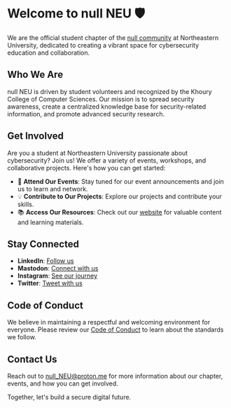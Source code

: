 # Welcome to null NEU 🛡️

We are the official student chapter of the [null community](https://null.community) at Northeastern University, dedicated to creating a vibrant space for cybersecurity education and collaboration.

## Who We Are

null NEU is driven by student volunteers and recognized by the Khoury College of Computer Sciences. Our mission is to spread security awareness, create a centralized knowledge base for security-related information, and promote advanced security research.

## Get Involved

Are you a student at Northeastern University passionate about cybersecurity? Join us! We offer a variety of events, workshops, and collaborative projects. Here's how you can get started:

- 📅 **Attend Our Events**: Stay tuned for our event announcements and join us to learn and network.
- 💡 **Contribute to Our Projects**: Explore our projects and contribute your skills.
- 📚 **Access Our Resources**: Check out our [website](https://bio.link/null_neu) for valuable content and learning materials.

## Stay Connected

- **LinkedIn**: [Follow us](https://www.linkedin.com/company/null-neu/)
- **Mastodon**: [Connect with us](https://ioc.exchange/@null_NEU)
- **Instagram**: [See our journey](https://www.instagram.com/null.NEU)
- **Twitter**: [Tweet with us](https://twitter.com/null_NEU)

## Code of Conduct

We believe in maintaining a respectful and welcoming environment for everyone. Please review our [Code of Conduct](https://github.com/nullNEU/.github/blob/main/CODE_OF_CONDUCT.md) to learn about the standards we follow.

## Contact Us

Reach out to [null_NEU@proton.me](mailto:null_NEU@proton.me) for more information about our chapter, events, and how you can get involved.

Together, let's build a secure digital future.
